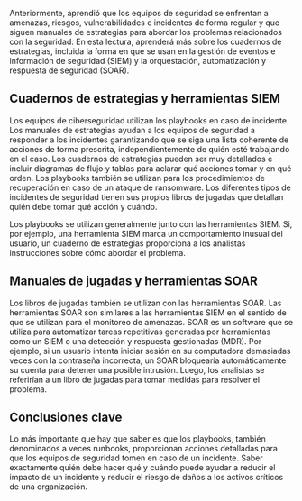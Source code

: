 
Anteriormente, aprendió que los equipos de seguridad se enfrentan a amenazas, riesgos, vulnerabilidades e incidentes de forma regular y que siguen manuales de estrategias para abordar los problemas relacionados con la seguridad. En esta lectura, aprenderá más sobre los cuadernos de estrategias, incluida la forma en que se usan en la gestión de eventos e información de seguridad (SIEM) y la orquestación, automatización y respuesta de seguridad (SOAR).

## Cuadernos de estrategias y herramientas SIEM

Los equipos de ciberseguridad utilizan los playbooks en caso de incidente. Los manuales de estrategias ayudan a los equipos de seguridad a responder a los incidentes garantizando que se siga una lista coherente de acciones de forma prescrita, independientemente de quién esté trabajando en el caso. Los cuadernos de estrategias pueden ser muy detallados e incluir diagramas de flujo y tablas para aclarar qué acciones tomar y en qué orden. Los playbooks también se utilizan para los procedimientos de recuperación en caso de un ataque de ransomware. Los diferentes tipos de incidentes de seguridad tienen sus propios libros de jugadas que detallan quién debe tomar qué acción y cuándo.

Los playbooks se utilizan generalmente junto con las herramientas SIEM. Si, por ejemplo, una herramienta SIEM marca un comportamiento inusual del usuario, un cuaderno de estrategias proporciona a los analistas instrucciones sobre cómo abordar el problema.

## Manuales de jugadas y herramientas SOAR

Los libros de jugadas también se utilizan con las herramientas SOAR. Las herramientas SOAR son similares a las herramientas SIEM en el sentido de que se utilizan para el monitoreo de amenazas. SOAR es un software que se utiliza para automatizar tareas repetitivas generadas por herramientas como un SIEM o una detección y respuesta gestionadas (MDR). Por ejemplo, si un usuario intenta iniciar sesión en su computadora demasiadas veces con la contraseña incorrecta, un SOAR bloquearía automáticamente su cuenta para detener una posible intrusión. Luego, los analistas se referirían a un libro de jugadas para tomar medidas para resolver el problema.

## Conclusiones clave

Lo más importante que hay que saber es que los playbooks, también denominados a veces runbooks, proporcionan acciones detalladas para que los equipos de seguridad tomen en caso de un incidente. Saber exactamente quién debe hacer qué y cuándo puede ayudar a reducir el impacto de un incidente y reducir el riesgo de daños a los activos críticos de una organización.
